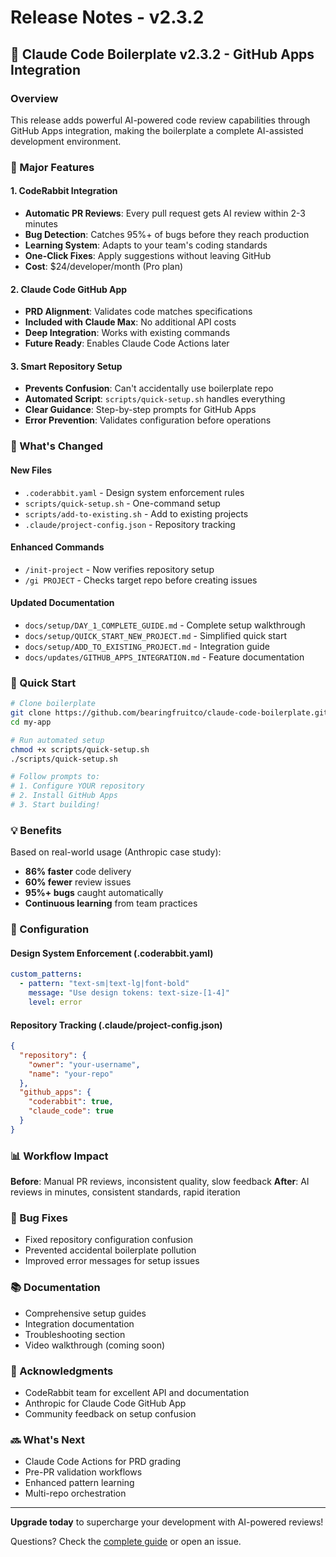 # Release Notes - v2.3.2

## 🎉 Claude Code Boilerplate v2.3.2 - GitHub Apps Integration

### Overview

This release adds powerful AI-powered code review capabilities through GitHub Apps integration, making the boilerplate a complete AI-assisted development environment.

### 🤖 Major Features

#### 1. CodeRabbit Integration
- **Automatic PR Reviews**: Every pull request gets AI review within 2-3 minutes
- **Bug Detection**: Catches 95%+ of bugs before they reach production
- **Learning System**: Adapts to your team's coding standards
- **One-Click Fixes**: Apply suggestions without leaving GitHub
- **Cost**: $24/developer/month (Pro plan)

#### 2. Claude Code GitHub App
- **PRD Alignment**: Validates code matches specifications
- **Included with Claude Max**: No additional API costs
- **Deep Integration**: Works with existing commands
- **Future Ready**: Enables Claude Code Actions later

#### 3. Smart Repository Setup
- **Prevents Confusion**: Can't accidentally use boilerplate repo
- **Automated Script**: `scripts/quick-setup.sh` handles everything
- **Clear Guidance**: Step-by-step prompts for GitHub Apps
- **Error Prevention**: Validates configuration before operations

### 📝 What's Changed

#### New Files
- `.coderabbit.yaml` - Design system enforcement rules
- `scripts/quick-setup.sh` - One-command setup
- `scripts/add-to-existing.sh` - Add to existing projects
- `.claude/project-config.json` - Repository tracking

#### Enhanced Commands
- `/init-project` - Now verifies repository setup
- `/gi PROJECT` - Checks target repo before creating issues

#### Updated Documentation
- `docs/setup/DAY_1_COMPLETE_GUIDE.md` - Complete setup walkthrough
- `docs/setup/QUICK_START_NEW_PROJECT.md` - Simplified quick start
- `docs/setup/ADD_TO_EXISTING_PROJECT.md` - Integration guide
- `docs/updates/GITHUB_APPS_INTEGRATION.md` - Feature documentation

### 🚀 Quick Start

```bash
# Clone boilerplate
git clone https://github.com/bearingfruitco/claude-code-boilerplate.git my-app
cd my-app

# Run automated setup
chmod +x scripts/quick-setup.sh
./scripts/quick-setup.sh

# Follow prompts to:
# 1. Configure YOUR repository
# 2. Install GitHub Apps
# 3. Start building!
```

### 💡 Benefits

Based on real-world usage (Anthropic case study):
- **86% faster** code delivery
- **60% fewer** review issues
- **95%+ bugs** caught automatically
- **Continuous learning** from team practices

### 🔧 Configuration

#### Design System Enforcement (.coderabbit.yaml)
```yaml
custom_patterns:
  - pattern: "text-sm|text-lg|font-bold"
    message: "Use design tokens: text-size-[1-4]"
    level: error
```

#### Repository Tracking (.claude/project-config.json)
```json
{
  "repository": {
    "owner": "your-username",
    "name": "your-repo"
  },
  "github_apps": {
    "coderabbit": true,
    "claude_code": true
  }
}
```

### 📊 Workflow Impact

**Before**: Manual PR reviews, inconsistent quality, slow feedback
**After**: AI reviews in minutes, consistent standards, rapid iteration

### 🐛 Bug Fixes
- Fixed repository configuration confusion
- Prevented accidental boilerplate pollution
- Improved error messages for setup issues

### 📚 Documentation
- Comprehensive setup guides
- Integration documentation
- Troubleshooting section
- Video walkthrough (coming soon)

### 🙏 Acknowledgments
- CodeRabbit team for excellent API and documentation
- Anthropic for Claude Code GitHub App
- Community feedback on setup confusion

### 🔜 What's Next
- Claude Code Actions for PRD grading
- Pre-PR validation workflows
- Enhanced pattern learning
- Multi-repo orchestration

---

**Upgrade today** to supercharge your development with AI-powered reviews!

Questions? Check the [complete guide](docs/setup/DAY_1_COMPLETE_GUIDE.md) or open an issue.
